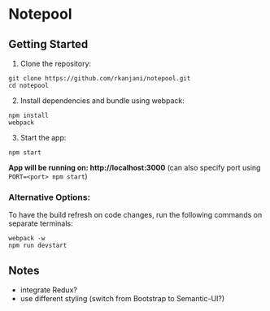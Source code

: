 # Notepool

## Getting Started
1. Clone the repository:
```
git clone https://github.com/rkanjani/notepool.git
cd notepool
```
2. Install dependencies and bundle using webpack:
```
npm install
webpack
```
3. Start the app:
```
npm start
```
**App will be running on: http://localhost:3000** (can also specify port using ```PORT=<port> npm start```)

### Alternative Options:

To have the build refresh on code changes, run the following commands on separate terminals:
```
webpack -w
npm run devstart
```

## Notes
+ integrate Redux?
+ use different styling (switch from Bootstrap to Semantic-UI?)
